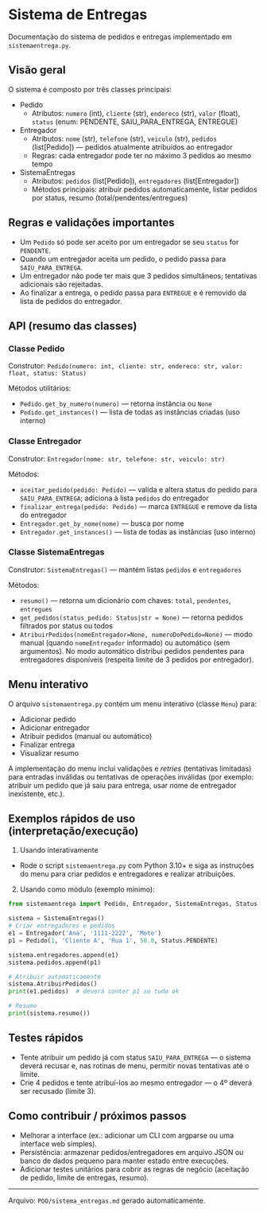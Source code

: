 # Sistema de Entregas

Documentação do sistema de pedidos e entregas implementado em `sistemaentrega.py`.

## Visão geral

O sistema é composto por três classes principais:

- Pedido
  - Atributos: `numero` (int), `cliente` (str), `endereco` (str), `valor` (float), `status` (enum: PENDENTE, SAIU_PARA_ENTREGA, ENTREGUE)
- Entregador
  - Atributos: `nome` (str), `telefone` (str), `veiculo` (str), `pedidos` (list[Pedido]) — pedidos atualmente atribuídos ao entregador
  - Regras: cada entregador pode ter no máximo 3 pedidos ao mesmo tempo
- SistemaEntregas
  - Atributos: `pedidos` (list[Pedido]), `entregadores` (list[Entregador])
  - Métodos principais: atribuir pedidos automaticamente, listar pedidos por status, resumo (total/pendentes/entregues)


## Regras e validações importantes

- Um `Pedido` só pode ser aceito por um entregador se seu `status` for `PENDENTE`.
- Quando um entregador aceita um pedido, o pedido passa para `SAIU_PARA_ENTREGA`.
- Um entregador não pode ter mais que 3 pedidos simultâneos; tentativas adicionais são rejeitadas.
- Ao finalizar a entrega, o pedido passa para `ENTREGUE` e é removido da lista de pedidos do entregador.


## API (resumo das classes)

### Classe Pedido
Construtor: `Pedido(numero: int, cliente: str, endereco: str, valor: float, status: Status)`

Métodos utilitários:
- `Pedido.get_by_numero(numero)` — retorna instância ou `None`
- `Pedido.get_instances()` — lista de todas as instâncias criadas (uso interno)

### Classe Entregador
Construtor: `Entregador(nome: str, telefone: str, veiculo: str)`

Métodos:
- `aceitar_pedido(pedido: Pedido)` — valida e altera status do pedido para `SAIU_PARA_ENTREGA`; adiciona à lista `pedidos` do entregador
- `finalizar_entrega(pedido: Pedido)` — marca `ENTREGUE` e remove da lista do entregador
- `Entregador.get_by_nome(nome)` — busca por nome
- `Entregador.get_instances()` — lista de todas as instâncias (uso interno)

### Classe SistemaEntregas
Construtor: `SistemaEntregas()` — mantém listas `pedidos` e `entregadores`

Métodos:
- `resumo()` — retorna um dicionário com chaves: `total`, `pendentes`, `entregues`
- `get_pedidos(status_pedido: Status|str = None)` — retorna pedidos filtrados por status ou todos
- `AtribuirPedidos(nomeEntregador=None, numeroDoPedido=None)` — modo manual (quando `nomeEntregador` informado) ou automático (sem argumentos). No modo automático distribui pedidos pendentes para entregadores disponíveis (respeita limite de 3 pedidos por entregador).


## Menu interativo

O arquivo `sistemaentrega.py` contém um menu interativo (classe `Menu`) para:

- Adicionar pedido
- Adicionar entregador
- Atribuir pedidos (manual ou automático)
- Finalizar entrega
- Visualizar resumo

A implementação do menu inclui validações e *retries* (tentativas limitadas) para entradas inválidas ou tentativas de operações inválidas (por exemplo: atribuir um pedido que já saiu para entrega, usar nome de entregador inexistente, etc.).


## Exemplos rápidos de uso (interpretação/execução)

1) Usando interativamente

- Rode o script `sistemaentrega.py` com Python 3.10+ e siga as instruções do menu para criar pedidos e entregadores e realizar atribuições.

2) Usando como módulo (exemplo mínimo):

```python
from sistemaentrega import Pedido, Entregador, SistemaEntregas, Status

sistema = SistemaEntregas()
# Criar entregadores e pedidos
e1 = Entregador('Ana', '1111-2222', 'Moto')
p1 = Pedido(1, 'Cliente A', 'Rua 1', 50.0, Status.PENDENTE)

sistema.entregadores.append(e1)
sistema.pedidos.append(p1)

# Atribuir automaticamente
sistema.AtribuirPedidos()
print(e1.pedidos)  # deverá conter p1 se tudo ok

# Resumo
print(sistema.resumo())
```


## Testes rápidos

- Tente atribuir um pedido já com status `SAIU_PARA_ENTREGA` — o sistema deverá recusar e, nas rotinas de menu, permitir novas tentativas até o limite.
- Crie 4 pedidos e tente atribuí-los ao mesmo entregador — o 4º deverá ser recusado (limite 3).


## Como contribuir / próximos passos

- Melhorar a interface (ex.: adicionar um CLI com argparse ou uma interface web simples).
- Persistência: armazenar pedidos/entregadores em arquivo JSON ou banco de dados pequeno para manter estado entre execuções.
- Adicionar testes unitários para cobrir as regras de negócio (aceitação de pedido, limite de entregas, resumo).


---

Arquivo: `POO/sistema_entregas.md` gerado automaticamente.
